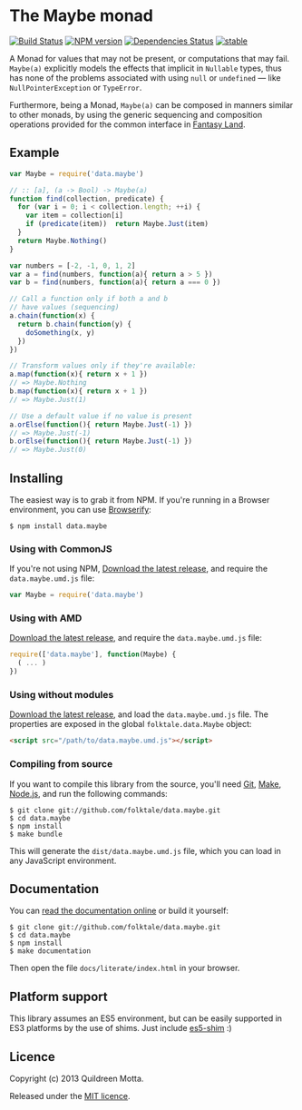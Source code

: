 The Maybe monad
===============

[![Build Status](https://secure.travis-ci.org/folktale/data.maybe.png?branch=master)](https://travis-ci.org/folktale/data.maybe)
[![NPM version](https://badge.fury.io/js/data.maybe.png)](http://badge.fury.io/js/data.maybe)
[![Dependencies Status](https://david-dm.org/folktale/data.maybe.png)](https://david-dm.org/folktale/data.maybe)
[![stable](http://hughsk.github.io/stability-badges/dist/stable.svg)](http://github.com/hughsk/stability-badges)


A Monad for values that may not be present, or computations that may
fail. `Maybe(a)` explicitly models the effects that implicit in `Nullable`
types, thus has none of the problems associated with using `null` or
`undefined` — like `NullPointerException` or `TypeError`.

Furthermore, being a Monad, `Maybe(a)` can be composed in manners similar to
other monads, by using the generic sequencing and composition operations
provided for the common interface in
[Fantasy Land](https://github.com/fantasyland/fantasy-land).


## Example

```js
var Maybe = require('data.maybe')

// :: [a], (a -> Bool) -> Maybe(a)
function find(collection, predicate) {
  for (var i = 0; i < collection.length; ++i) {
    var item = collection[i]
    if (predicate(item))  return Maybe.Just(item)
  }
  return Maybe.Nothing()
}

var numbers = [-2, -1, 0, 1, 2]
var a = find(numbers, function(a){ return a > 5 })
var b = find(numbers, function(a){ return a === 0 })

// Call a function only if both a and b
// have values (sequencing)
a.chain(function(x) {
  return b.chain(function(y) {
    doSomething(x, y)
  })
})

// Transform values only if they're available:
a.map(function(x){ return x + 1 })
// => Maybe.Nothing
b.map(function(x){ return x + 1 })
// => Maybe.Just(1)

// Use a default value if no value is present
a.orElse(function(){ return Maybe.Just(-1) })
// => Maybe.Just(-1)
b.orElse(function(){ return Maybe.Just(-1) })
// => Maybe.Just(0)
```


## Installing

The easiest way is to grab it from NPM. If you're running in a Browser
environment, you can use [Browserify][]:

    $ npm install data.maybe


### Using with CommonJS

If you're not using NPM, [Download the latest release][release], and require
the `data.maybe.umd.js` file:

```js
var Maybe = require('data.maybe')
```


### Using with AMD

[Download the latest release][release], and require the `data.maybe.umd.js`
file:

```js
require(['data.maybe'], function(Maybe) {
  ( ... )
})
```


### Using without modules

[Download the latest release][release], and load the `data.maybe.umd.js`
file. The properties are exposed in the global `folktale.data.Maybe` object:

```html
<script src="/path/to/data.maybe.umd.js"></script>
```


### Compiling from source

If you want to compile this library from the source, you'll need [Git][],
[Make][], [Node.js][], and run the following commands:

    $ git clone git://github.com/folktale/data.maybe.git
    $ cd data.maybe
    $ npm install
    $ make bundle

This will generate the `dist/data.maybe.umd.js` file, which you can load in
any JavaScript environment.


## Documentation

You can [read the documentation online][docs] or build it yourself:

    $ git clone git://github.com/folktale/data.maybe.git
    $ cd data.maybe
    $ npm install
    $ make documentation

Then open the file `docs/literate/index.html` in your browser.


## Platform support

This library assumes an ES5 environment, but can be easily supported in ES3
platforms by the use of shims. Just include [es5-shim][] :)


## Licence

Copyright (c) 2013 Quildreen Motta.

Released under the [MIT licence](https://github.com/folktale/data.maybe/blob/master/LICENCE).

<!-- links -->
[Fantasy Land]: https://github.com/fantasyland/fantasy-land
[Browserify]: http://browserify.org/
[Git]: http://git-scm.com/
[Make]: http://www.gnu.org/software/make/
[Node.js]: http://nodejs.org/
[es5-shim]: https://github.com/kriskowal/es5-shim
[docs]: http://folktale.github.io/data.maybe
<!-- [release: https://github.com/folktale/data.maybe/releases/download/v$VERSION/data.maybe-$VERSION.tar.gz] -->
[release]: https://github.com/folktale/data.maybe/releases/download/v1.0.1/data.maybe-1.0.1.tar.gz
<!-- [/release] -->
